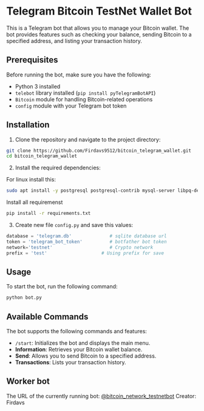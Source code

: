 # Telegram Bitcoin TestNet Wallet Bot

This is a Telegram bot that allows you to manage your Bitcoin wallet. The bot provides features such as checking your balance, sending Bitcoin to a specified address, and listing your transaction history.

## Prerequisites

Before running the bot, make sure you have the following:

- Python 3 installed
- `telebot` library installed (`pip install pyTelegramBotAPI`)
- `Bitcoin` module for handling Bitcoin-related operations
- `config` module with your Telegram bot token

## Installation

1. Clone the repository and navigate to the project directory:

```bash
git clone https://github.com/Firdavs9512/bitcoin_telegram_wallet.git
cd bitcoin_telegram_wallet
```

2. Install the required dependencies:

For linux install this:
```bash
sudo apt install -y postgresql postgresql-contrib mysql-server libpq-dev libmysqlclient-dev
```
Install all requiremenst
```bash
pip install -r requirements.txt
```

3. Create new file `config.py` and save this values:
```python
database = 'telegram.db'              # sqlite database url
token = 'telegram_bot_token'          # botfather bot token
network='testnet'                     # Crypto network
prefix = 'test'                    # Using prefix for save
```

## Usage

To start the bot, run the following command:

```bash
python bot.py
```

## Available Commands

The bot supports the following commands and features:

- `/start`: Initializes the bot and displays the main menu.
- **Information**: Retrieves your Bitcoin wallet balance.
- **Send**: Allows you to send Bitcoin to a specified address.
- **Transactions**: Lists your transaction history.

## Worker bot

The URL of the currently running bot: [@bitcoin_network_testnetbot](https://t.me/bitcoin_network_testnetbot)
Creator: Firdavs
